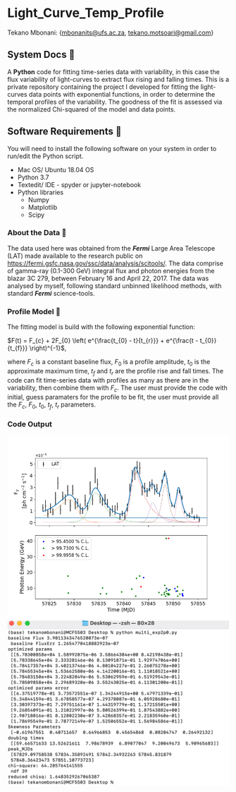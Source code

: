 # Light_Curve_Temp_Profile

Tekano Mbonani: {mbonanits@ufs.ac.za, tekano.motsoari@gmail.com}

## System Docs 📃
A **Python** code for fitting time-series data with variability, in this case the flux variability of light-curves to extract flux rising and falling times. 
This is a private repository containing the project I developed for fitting the light-curves data points with exponential functions, in order to determine the temporal profiles of the variability. The goodness of the fit is assessed via the normalized Chi-squared of the model and data points.

## Software Requirements 🔌
You will need to install the following software on your system in order to run/edit the Python script.
* Mac OS/ Ubuntu 18.04 OS
* Python 3.7
* Textedit/ IDE - spyder or jupyter-notebook
* Python libraries
  * Numpy
  * Matplotlib
  * Scipy
  

### About the Data 💾 
The data used here was obtained from the ***Fermi*** Large Area Telescope (LAT) made available to the research public on https://fermi.gsfc.nasa.gov/ssc/data/analysis/scitools/. The data comprise of gamma-ray (0.1-300 GeV) integral flux and photon energies from the blazar 3C 279, between February 16 and April 22, 2017. The data was analysed by myself, following standard unbinned likelihood methods, with standard ***Fermi*** science-tools.
### Profile Model 🧮
The fitting model is build with the following exponential function:

$F(t) = F_{c} + 2F_{0} \left( e^{\frac{t_{0} - t}{t_{r}}} +  e^{\frac{t - t_{0}}{t_{f}}} \right)^{-1}$,

where $F_{c}$ is a constant baseline flux, $F_{0}$ is a profile amplitude, $t_{0}$ is the approximate maximum time, $t_{f}$ and $t_{r}$ are the profile rise and fall times. The code can fit time-series data with profiles as many as there are in the variability, then combine them with $F_{c}$. The user must provide the code with initial, guess paramaters for the profile to be fit, the user must provide all the $F_{c}$, $F_{0}$, $t_{0}$, $t_{f}$, $t_{r}$ parameters.

### Code Output
 
 ![picture alt](https://github.com/T3kan0/Light_Curve_Temp_Profile/blob/main/3C279_Temp_Prof.png)
 ![picture alt](https://github.com/T3kan0/Light_Curve_Temp_Profile/blob/main/Opt_params.png)

